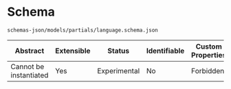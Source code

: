 # Schema

```
schemas-json/models/partials/language.schema.json
```

| Abstract               | Extensible | Status       | Identifiable | Custom Properties | Additional Properties | Defined In                                                   |
| ---------------------- | ---------- | ------------ | ------------ | ----------------- | --------------------- | ------------------------------------------------------------ |
| Cannot be instantiated | Yes        | Experimental | No           | Forbidden         | Permitted             | [models/partials/language.schema.json](language.schema.json) |
